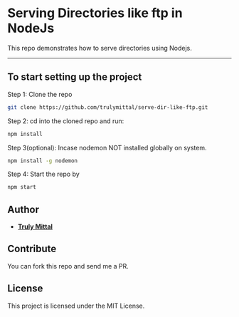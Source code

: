 # Serving Directories like ftp in NodeJs

This repo demonstrates how to serve directories using Nodejs.

---
 
## To start setting up the project

Step 1: Clone the repo

```bash
git clone https://github.com/trulymittal/serve-dir-like-ftp.git
```

Step 2: cd into the cloned repo and run:

```bash
npm install
```

Step 3(optional): Incase nodemon NOT installed globally on system.

```bash
npm install -g nodemon
```

Step 4: Start the repo by

```bash
npm start
```

## Author

- [**Truly Mittal**](https://trulymittal.com)

## Contribute

You can fork this repo and send me a PR.

## License

This project is licensed under the MIT License.
